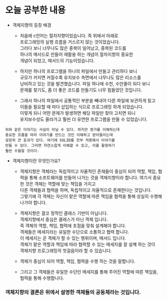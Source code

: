 # 오늘 공부한 내용
* 객체지향의 등장 배경     
  * 처음에 c언어는 절차지향이었습니다. 즉 위에서 아래로   
  프로그래밍의 실행 흐름을 거스르지 않는 것이었습니다.    
  그러다 보니 너무나도 많은 중복이 일어났고, 중복된 코드를     
  하나의 메서드로 만들어 재활용 하는 개념이 절차지향의 중요한   
  개념이 되었고, 메서드의 기능이었습니다.    
  
  * 하지만 하나의 프로그램을 하나의 파일에서 만들고 관리하다 보니    
  규모가 커지면 커질수록 유지보수 측면에서 너무나도 많은 리소스를    
  낭비하고 있는 것을 발견했습니다. 파일 하나에 수천, 수만줄이 되다 보니    
  문제를 찾기도, 좀 더 좋은 코드를 만들기도 너무 힘들었던 것입니다.     
  
  * 그래서 하나의 파일에서 공통적인 부분을 빼내어 다른 파일에 보관하게 됬고    
  이들을 필요할 때 마다 삽입하는 식으로 프로그래밍 하게 되었습니다.  
  이렇게 되니 어떤 문제가 발생하면 해당 파일만 찾아 고치면 되니    
  유지보수성도 올라가고 훨씬 더 유연한 프로그램을 만들 수 있었습니다.
```
위와 같은 이야기는 사실이 아닐 수 있다. 하지만 뭔가를 이해하는데    
중요한 흐름을 따라 이야기를 만드는 것인 이해하고 받아들이는데   
굉장히 큰 효과가 있다. 여기에 SOLID를 전부 적용해서 이야기를    
만들 수 있다. 그러면 자연스럽게 이해할 수 있고, 이를 활용하기     
훨씬 수월할 것이다.
```

* 객체지향이란 무엇인가요?     
  * 객체지향은 객체라는 독립적이고 자율적인 존재들이 
  중심이 되어 역할, 책임, 협력을 통해 소프트웨어를 만들어 나가는 것을
  객체지향이라 합니다. 여기서 중요한 것은 객체는 역할에 맞는 책임을 가지고   
  다른 객체들과 협력을 하며, 독립적이고 자율적으로 존재한다는 것입니다.    
  그렇기에 각 객체는 자신이 맡은 역할에 따른 책임을 협력을 통해 성실히
  수행해 나가야 합니다.    
  
  * 객체지향은 결코 정적인 클래스 기반이 아닙니다.    
  객체지향에서 중심은 클래스가 아닌 객체 입니다.     
  즉 객체의 역할, 책임, 협력에 초점을 맞춰 설계해야 합니다.   
  객체들은 메세지라는 유일한 수단으로 소통하고 협력 합니다.    
  이 메세지는 곧 객체가 할 수 있는 행위이며, 메서드 입니다.    
  객체가 맡은 역할과 책임에 따라 협력할 수 있는 메세지를 잘 설꼐 하는 것이   
  객체지향 프로그래밍의 첫걸음이라 할 수 있습니다.   
  
  * 객체가 중심이 되어 역할, 책임, 협력을 수행 하는 것을 말합니다.     
  * 그리고 그 객체들은 유일한 수단인 메세지를 통해 주어진 역할에 따른 책임을,   
  협력을 통해 수행합니다.  
  
### 객체지향의 결론은 위에서 설명한 객체들의 공동체라는 것입니다. 
  
  
